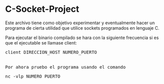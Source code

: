 # C-Socket-Project

Este archivo tiene como objetivo experimentar y eventualmente hacer un programa de cierta utilidad que utilice sockets programados en lenguaje C.

Para ejecutar el binario compilado se hara con la siguiente frecuencia si es que el ejecutable se llamase client:
<pre>client DIRECCION_HOST NUMERO_PUERTO


Por ahora pruebo el programa usando el comando 
<pre>nc -vlp NUMERO_PUERTO</pre>
